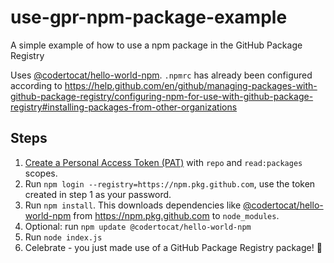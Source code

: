 # use-gpr-npm-package-example
A simple example of how to use a npm package in the GitHub Package Registry

Uses [@codertocat/hello-world-npm](https://github.com/Codertocat/hello-world-npm/packages/10696). `.npmrc` has already been configured according to https://help.github.com/en/github/managing-packages-with-github-package-registry/configuring-npm-for-use-with-github-package-registry#installing-packages-from-other-organizations

## Steps

1. [Create a Personal Access Token (PAT)](https://github.com/settings/tokens) with `repo` and `read:packages` scopes.
2. Run `npm login --registry=https://npm.pkg.github.com`, use the token created in step 1 as your password.
3. Run `npm install`. This downloads dependencies like [@codertocat/hello-world-npm](https://github.com/Codertocat/hello-world-npm/packages/10696) from https://npm.pkg.github.com to `node_modules`.
4. Optional: run `npm update @codertocat/hello-world-npm`
5. Run `node index.js`
6. Celebrate - you just made use of a GitHub Package Registry package! 🎉
